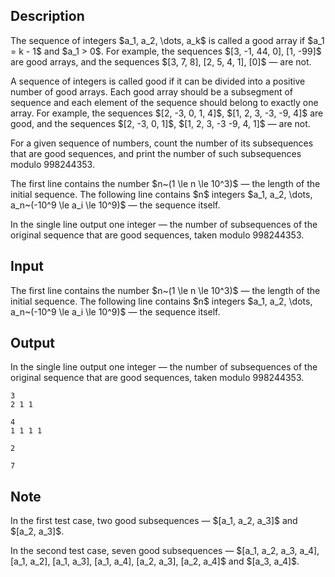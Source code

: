 ## Description

<div><p>The sequence of integers $a_1, a_2, \dots, a_k$ is called a good array if $a_1 = k - 1$ and $a_1 &gt; 0$. For example, the sequences $[3, -1, 44, 0], [1, -99]$ are good arrays, and the sequences $[3, 7, 8], [2, 5, 4, 1], [0]$ — are not.</p><p>A sequence of integers is called good if it can be divided into a positive number of good arrays. Each good array should be a subsegment of sequence and each element of the sequence should belong to exactly one array. For example, the sequences $[2, -3, 0, 1, 4]$, $[1, 2, 3, -3, -9, 4]$ are good, and the sequences $[2, -3, 0, 1]$, $[1, 2, 3, -3 -9, 4, 1]$ — are not.</p><p>For a given sequence of numbers, count the number of its <span class="tex-font-style-bf">subsequences</span> that are good sequences, and print the number of such subsequences modulo <span class="tex-font-style-bf">998244353</span>.</p></div><div class="input-specification"><p>The first line contains the number $n~(1 \le n \le 10^3)$ — the length of the initial sequence. The following line contains $n$ integers $a_1, a_2, \dots, a_n~(-10^9 \le a_i \le 10^9)$ — the sequence itself.</p></div><div class="output-specification"><p>In the single line output one integer — the number of subsequences of the original sequence that are good sequences, taken modulo <span class="tex-font-style-bf">998244353</span>.</p></div>

## Input

<p>The first line contains the number $n~(1 \le n \le 10^3)$ — the length of the initial sequence. The following line contains $n$ integers $a_1, a_2, \dots, a_n~(-10^9 \le a_i \le 10^9)$ — the sequence itself.</p>

## Output

<p>In the single line output one integer — the number of subsequences of the original sequence that are good sequences, taken modulo <span class="tex-font-style-bf">998244353</span>.</p>





```input1
3
2 1 1

```




```input2
4
1 1 1 1

```




```output1
2

```




```output2
7

```



## Note

<p>In the first test case, two good subsequences — $[a_1, a_2, a_3]$ and $[a_2, a_3]$.</p><p>In the second test case, seven good subsequences — $[a_1, a_2, a_3, a_4], [a_1, a_2], [a_1, a_3], [a_1, a_4], [a_2, a_3], [a_2, a_4]$ and $[a_3, a_4]$.</p>
